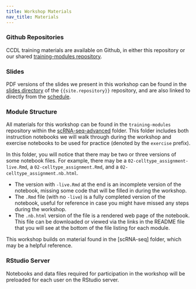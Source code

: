 ```yaml
---
title: Workshop Materials
nav_title: Materials
---
```


### Github Repositories

CCDL training materials are available on Github, in either this repository or our shared [training-modules repository](https://github.com/AlexsLemonade/training-modules).

### Slides

PDF versions of the slides we present in this workshop can be found in the [slides directory]({{site.repository_url}}/tree/master/slides) of the `{{site.repository}}` repository, and are also linked to directly from the [schedule](SCHEDULE.md).

### Module Structure

All materials for this workshop can be found in the `training-modules` repository within the [scRNA-seq-advanced](https://github.com/AlexsLemonade/training-modules/tree/{{site.release_tag}}/scRNA-seq-advanced) folder.
This folder includes both instruction notebooks we will walk through during the workshop and exercise notebooks to be used for practice (denoted by the `exercise` prefix).

In this folder, you will notice that there may be two or three versions of some notebook files.
For example, there may be a `02-celltype_assignment-live.Rmd`, a `02-celltype_assignment.Rmd`, and a `02-celltype_assignment.nb.html`.

- The version with `-live.Rmd` at the end is an incomplete version of the notebook, missing some code that will be filled in during the workshop.
- The `.Rmd` file (with no `-live`) is a fully completed version of the notebook, useful for reference in case you might have missed any steps during the workshop.
- The `.nb.html` version of the file is a rendered web page of the notebook.
This file can be downloaded or viewed via the links in the README file that you will see at the bottom of the file listing for each module.

This workshop builds on material found in the [scRNA-seq] folder, which may be a helpful reference.

### RStudio Server

Notebooks and data files required for participation in the workshop will be preloaded for each user on the RStudio server.
